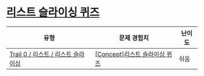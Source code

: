 # [리스트 슬라이싱 퀴즈](https://www.codetree.ai/trails/complete/curated-cards/univ-list-slicing)

|유형|문제 경험치|난이도|
|---|---|---|
|[Trail 0 / 리스트 / 리스트 슬라이싱](https://www.codetree.ai/trail-info/univ-python-tutorial/)|[[Concept]리스트 슬라이싱 퀴즈](https://www.codetree.ai/trails/complete/curated-cards/univ-list-slicing/)|쉬움|

